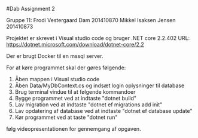 #Dab Assignment 2

Gruppe 11: 
    Frodi Vestergaard Dam 201410870
    Mikkel Isaksen Jensen 201410873

Projektet er skrevet i Visual studio code og bruger
.NET core 2.2.402 URL: https://dotnet.microsoft.com/download/dotnet-core/2.2

Der er brugt Docker til en mssql server.

For at køre programmet skal der gøres følgende:

1. Åben mappen i Visual studio code
2. Åben Data/MyDbContext.cs og indsæt login oplysninger til database
3. Brug terminal vindue til at følgende kommandoer
4. Bygge programmet ved at indtaste "dotnet build"
5. Lav migration ved at indtaste "dotnet ef migrations add init"
6. Lav opdatering af database ved at indtaste "dotnet ef database update"
7. Kør programmet ved at taste "dotnet run"

følg videopresentationen for gennemgang af opgaven.

